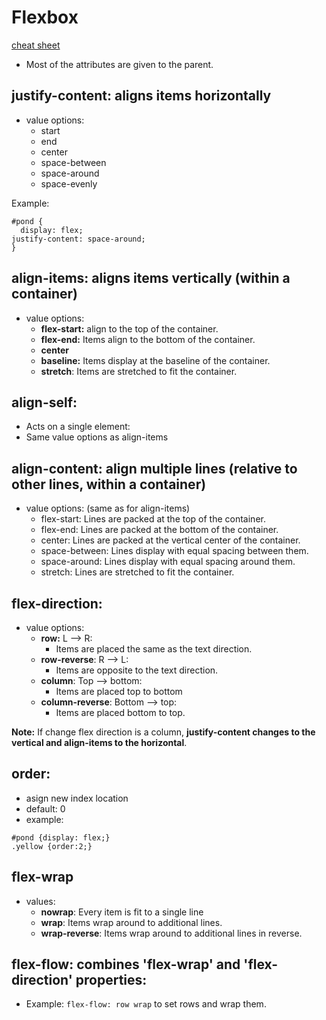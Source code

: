 # Flexbox

[cheat sheet](https://css-tricks.com/snippets/css/a-guide-to-flexbox/)

- Most of the attributes are given to the parent.


## justify-content: aligns items horizontally
- value options:
  - start
  - end
  - center
  - space-between
  - space-around
  - space-evenly

Example:
```
#pond {
  display: flex;
justify-content: space-around;
}
```
## align-items: aligns items vertically (within a container)
- value options:
  - **flex-start:** align to the top of the container.
  - **flex-end:** Items align to the bottom of the container.
  - **center**
  - **baseline:** Items display at the baseline of the container.
  - **stretch**: Items are stretched to fit the container.

## align-self:
- Acts on a single element:
- Same value options as align-items

## align-content: align multiple lines (relative to other lines, within a container)
- value options:  (same as for align-items)
  - flex-start: Lines are packed at the top of the container.
  - flex-end: Lines are packed at the bottom of the container.
  - center: Lines are packed at the vertical center of the container.
  - space-between: Lines display with equal spacing between them.
  - space-around: Lines display with equal spacing around them.
  - stretch: Lines are stretched to fit the container.

## flex-direction:
- value options:
  - **row:** L --> R: 
    - Items are placed the same as the text direction.
  - **row-reverse**: R --> L: 
    - Items are opposite to the text direction.
  - **column**: Top --> bottom:
    -  Items are placed top to bottom
  - **column-reverse**: Bottom --> top:
    -  Items are placed bottom to top.

**Note:** If change flex direction is a column, **justify-content changes to the vertical and align-items to the horizontal**.

## order:
- asign new index location 
- default: 0
- example:
```
#pond {display: flex;}
.yellow {order:2;}
```


## flex-wrap
- values:
  - **nowrap**: Every item is fit to a single line
  - **wrap**: Items wrap around to additional lines.
  - **wrap-reverse**: Items wrap around to additional lines in reverse.

## flex-flow: combines 'flex-wrap' and 'flex-direction' properties:
- Example: `flex-flow: row wrap` to set rows and wrap them.